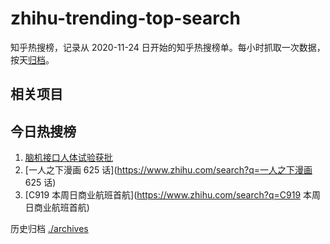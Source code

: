 # zhihu-trending-top-search

知乎热搜榜，记录从 2020-11-24
日开始的知乎热搜榜单。每小时抓取一次数据，按天[归档](./archives)。

## 相关项目

## 今日热搜榜

<!-- BEGIN -->
<!-- 最后更新时间 Sat May 27 2023 06:10:07 GMT+0800 (China Standard Time) -->

1. [脑机接口人体试验获批](https://www.zhihu.com/search?q=脑机接口人体试验获批)
1. [一人之下漫画 625 话](https://www.zhihu.com/search?q=一人之下漫画 625 话)
1. [C919 本周日商业航班首航](https://www.zhihu.com/search?q=C919
   本周日商业航班首航)

<!-- END -->

历史归档 [./archives](./archives)
